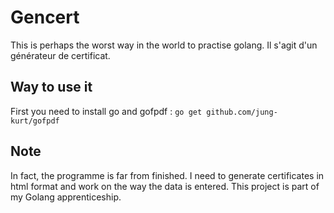 # Gencert
This is perhaps the worst way in the world to practise golang. Il s'agit d'un générateur de certificat.

## Way to use it
First you need to install go and gofpdf : 
```go get github.com/jung-kurt/gofpdf```
## Note
In fact, the programme is far from finished. I need to generate certificates in html format and work on the way the data is entered. This project is part of my Golang apprenticeship.